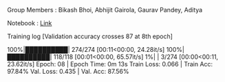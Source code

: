 Group Members : Bikash Bhoi, Abhijit Gairola, Gaurav Pandey, Aditya

Notebook : [Link](https://github.com/bikash-bhoi/END_NLP_P1/blob/main/Session4/ENDP1S4_Upgraded_Sentiment_Analysis.ipynb)

Training log [Validation accuracy crosses 87 at 8th epoch]



100%|██████████| 274/274 [00:11<00:00, 24.28it/s] 100%|██████████| 118/118 [00:01<00:00, 65.57it/s]  1%|          | 3/274 [00:00<00:11, 23.62it/s] Epoch: 08 | Epoch Time: 0m 13s Train Loss: 0.066 | Train Acc: 97.84%  Val. Loss: 0.435 |  Val. Acc: 87.56%